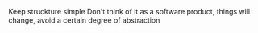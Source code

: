 Keep struckture simple
Don't think of it as a software product, things will change, avoid a certain degree of abstraction
